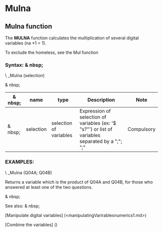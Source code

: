# Mulna

## Mulna function

The **MULNA** function calculates the multiplication of several digital variables (na \*1 = 1).

To exclude the homeless, see the Mul function

### Syntax: & nbsp;

\ _Mulna (selection)

& nbsp;

| & nbsp; | **name** | **type** | **Description** | **Note** |
| --- | --- | --- | --- | --- |
| & nbsp; | selection | selection of variables | Expression of selection of variables (ex: '$ "s?"') or list of variables separated by a ";"; ";"| Compulsory |

### EXAMPLES:

\ _Mulna (Q04A; Q04B)

Returns a variable which is the product of Q04A and Q04B, for those who answered at least one of the two questions.

& nbsp;

See also: & nbsp;

[Manipulate digital variables] (<manipulatingVarirablesnumerics1.md>)

[Combine the variables] (<combine thevariables1.md>)
